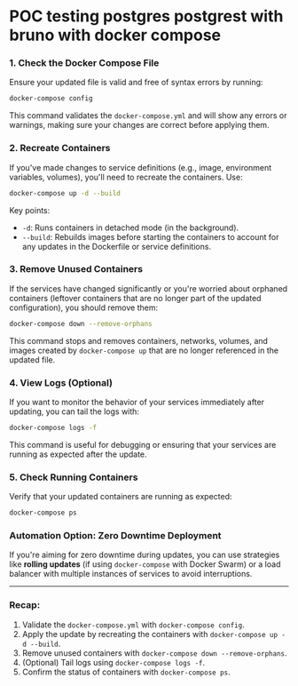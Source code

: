 # POC testing postgres postgrest with bruno with docker compose


### 1. **Check the Docker Compose File**
Ensure your updated file is valid and free of syntax errors by running:
   ```bash
   docker-compose config
   ```
This command validates the `docker-compose.yml` and will show any errors or warnings, making sure your changes are correct before applying them.

### 2. **Recreate Containers**
If you've made changes to service definitions (e.g., image, environment variables, volumes), you'll need to recreate the containers. Use:
   ```bash
   docker-compose up -d --build
   ```
Key points:
- `-d`: Runs containers in detached mode (in the background).
- `--build`: Rebuilds images before starting the containers to account for any updates in the Dockerfile or service definitions.

### 3. **Remove Unused Containers**
If the services have changed significantly or you're worried about orphaned containers (leftover containers that are no longer part of the updated configuration), you should remove them:
   ```bash
   docker-compose down --remove-orphans
   ```
This command stops and removes containers, networks, volumes, and images created by `docker-compose up` that are no longer referenced in the updated file.

### 4. **View Logs (Optional)**
If you want to monitor the behavior of your services immediately after updating, you can tail the logs with:
   ```bash
   docker-compose logs -f
   ```
This command is useful for debugging or ensuring that your services are running as expected after the update.

### 5. **Check Running Containers**
Verify that your updated containers are running as expected:
   ```bash
   docker-compose ps
   ```

### Automation Option: Zero Downtime Deployment
If you're aiming for zero downtime during updates, you can use strategies like **rolling updates** (if using `docker-compose` with Docker Swarm) or a load balancer with multiple instances of services to avoid interruptions.

---

### Recap:
1. Validate the `docker-compose.yml` with `docker-compose config`.
2. Apply the update by recreating the containers with `docker-compose up -d --build`.
3. Remove unused containers with `docker-compose down --remove-orphans`.
4. (Optional) Tail logs using `docker-compose logs -f`.
5. Confirm the status of containers with `docker-compose ps`.